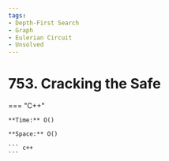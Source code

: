```yaml
---
tags:
- Depth-First Search
- Graph
- Eulerian Circuit
- Unsolved
---
```



# 753. Cracking the Safe

=== "C++"

    **Time:** O()

    **Space:** O()

    ``` c++
    ```
